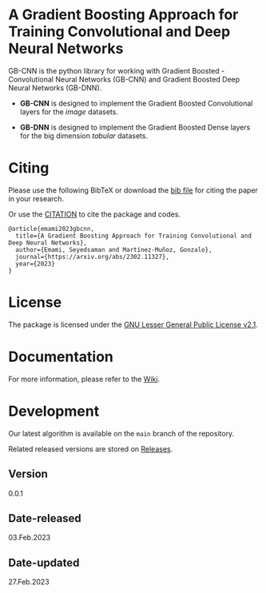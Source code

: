 # A Gradient Boosting Approach for Training Convolutional and Deep Neural Networks 	

GB-CNN is the python library for working with Gradient Boosted - Convolutional Neural Networks (GB-CNN) and Gradient Boosted Deep Neural Networks (GB-DNN).

* **GB-CNN** is designed to implement the Gradient Boosted Convolutional layers for the *image* datasets.

* **GB-DNN** is designed to implement the Gradient Boosted Dense layers for the big dimension *tabular* datasets.


# Citing

Please use the following BibTeX or download the [bib file](scholar.bib) for citing the paper in your research.

Or use the [CITATION](CITATION.cff) to cite the package and codes.

```
@article{emami2023gbcnn,
  title={A Gradient Boosting Approach for Training Convolutional and Deep Neural Networks},
  author={Emami, Seyedsaman and Martínez-Muñoz, Gonzalo},
  journal={https://arxiv.org/abs/2302.11327},
  year={2023}
}
```

# License

The package is licensed under the [GNU Lesser General Public License v2.1](https://github.com/GAA-UAM/GBNN/blob/main/LICENSE).

# Documentation

For more information, please refer to the [Wiki](https://github.com/GAA-UAM/GB-CNN/wiki).

# Development

Our latest algorithm is available on the `main` branch of the repository.

Related released versions are stored on [Releases](https://github.com/GAA-UAM/GB-CNN/releases).

## Version

0.0.1

## Date-released

03.Feb.2023

## Date-updated
27.Feb.2023
